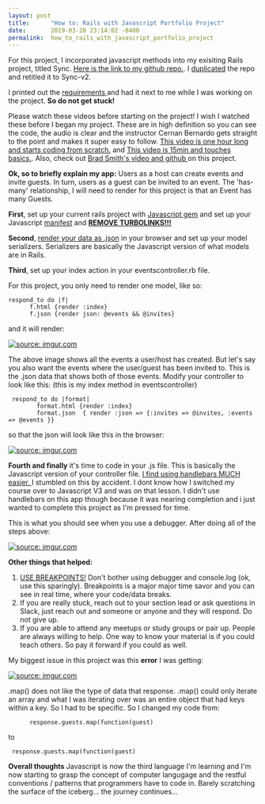 ```yaml
---
layout: post
title:      "How to: Rails with Javascript Portfolio Project"
date:       2019-03-28 23:14:02 -0400
permalink:  how_to_rails_with_javascript_portfolio_project
---
```


For this project, I incorporated javascript methods into my exisiting Rails project, titled Sync. [Here is the link to my github repo.](https://github.com/yinazee/Sync-v2). I [duplicated](https://help.github.com/en/articles/duplicating-a-repository) the repo and retitled it to Sync-v2.

I printed out the [requirements ](https://docs.google.com/document/d/1__ggX6daBp_Lc6EWFEYXASR-UnskU5Hy9UnXGCez3mc/edit) and had it next to me while I was working on the project.   **So do not get stuck!**

Please watch these videos before starting on the project! I wish I watched these before I began my project. These are in high definition so you can see the code, the audio is clear and the instructor Cernan Bernardo gets straight to the point and makes it super easy to follow. [This video is one hour long and starts coding from scratch.](https://www.youtube.com/watch?v=oHPM0ekV7zQ) and [This video is 15min and touches basics.](https://www.youtube.com/watch?v=Yd0nH9CWWfo&feature=youtu.be).  Also, check out [Brad Smith's video and github ](http://www.smithwebtek.com/asdf)on this project.

**Ok, so to briefly explain my app:** 
Users as a host can create events and invite guests. In turn, users as a guest can be invited to an event.
The 'has-many' relationship, I will need to render for this project is that an Event has many Guests.

**First**, set up your current rails project with [Javascript gem](https://learn.co/tracks/full-stack-web-development-v6/rails-and-javascript/asset-pipeline/external-javascript-libraries) and set up your Javascript [manifest](https://learn.co/tracks/full-stack-web-development-v6/rails-and-javascript/asset-pipeline/css-manifests)
and [**REMOVE TURBOLINKS!!!**](https://www.google.com/search?q=how+to+remove+turbolinks&rlz=1C5CHFA_enUS723US723&oq=how+to+remove+turbolinks&aqs=chrome..69i57j69i60j0.4392j0j7&sourceid=chrome&ie=UTF-8)


**Second**, [render your data as .json](https://learn.co/tracks/full-stack-web-development-v6/rails-and-javascript/building-apis/using-active-model-serializer) in your browser and set up your model serializers. Serializers are basically the Javascript version of what models are in Rails.

**Third**, set up your index action in your eventscontroller.rb file.

For this project, you only need to render one model, like so:

```
respond_to do |f|
      f.html {render :index}
      f.json {render json: @events && @invites}
```

 and it will render:
 
<a href="https://imgur.com/vuzeA8g"><img src="https://i.imgur.com/vuzeA8g.png" title="source: imgur.com" /></a>

The above image shows all the events a user/host has created. But let's say you also want the events where the user/guest has been invited to. This is the .json data that shows both of those events. Modify your controller to look like this: (this is my index method in eventscontroller)

```
 respond_to do |format|
        format.html {render :index}
        format.json  { render :json => {:invites => @invites, :events => @events }}
```

so that the json will look like this in the browser:

<a href="https://imgur.com/Av2h7YM"><img src="https://i.imgur.com/Av2h7YM.png" title="source: imgur.com" /></a>

**Fourth and finally** it's time to code in your .js file. This is basically the Javascript version of your controller file.
[I find using handlebars MUCH easier. ](https://learn.co/tracks/javascript-v3/javascript/styling-and-templates/advanced-templating#) I stumbled on this by accident. I dont know how I switched my course over to Javascript V3 and was on that lesson. I didn't use handlebars on this app though because it was nearing completion and i just wanted to complete this project as I'm pressed for time.

This is what you should see when you use a debugger. After doing all of the steps above:

<a href="https://imgur.com/Z98peKy"><img src="https://i.imgur.com/Z98peKy.png" title="source: imgur.com" /></a>

**Other things that helped:**
1. [USE BREAKPOINTS!](https://www.youtube.com/watch?v=H0XScE08hy8&t=123s) Don't bother using debugger and console.log (ok, use this sparingly). Breakpoints is a major major time savor and you can see in real time, where your code/data breaks.
2. If you are really stuck, reach out to your section lead or ask questions in Slack, just reach out and someone or anyone and they will respond. Do not give up.
3. If you are able to attend any meetups or study groups or pair up. People are always willing to help. One way to know your material is if you could teach others. So pay it forward if you could as well.

My biggest issue in this project was this **error** I was getting: 

<a href="https://imgur.com/1tjde8x"><img src="https://i.imgur.com/1tjde8x.png" title="source: imgur.com" /></a>

.map() does not like the type of data that response. .map() could only iterate an array and what I was iterating over was an entire object that had keys within a key. So I had to be specific. So I changed my code from:

```
      response.guests.map(function(guest) 
```

to

```
 response.guests.map(function(guest) 
```


**Overall thoughts**
Javascript is now the third language I'm learning and I'm now starting to grasp the concept of computer langugage and the restful conventions / patterns that programmers have to code in. Barely scratching the surface of the iceberg... the journey continues...








